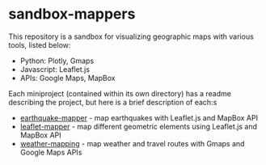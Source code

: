 # sandbox-mappers

This repository is a sandbox for visualizing geographic maps with various tools, listed below:
- Python: Plotly, Gmaps
- Javascript: Leaflet.js
- APIs: Google Maps, MapBox

Each miniproject (contained within its own directory) has a readme describing the project, but here is a brief description of each:s
- [earthquake-mapper](earthquake-mapper/) - map earthquakes with Leaflet.js and MapBox API
- [leaflet-mapper](leaflet-mapper/) - map different geometric elements using Leaflet.js and MapBox API
- [weather-mapping](weather-mapping/) - map weather and travel routes with Gmaps and Google Maps APIs